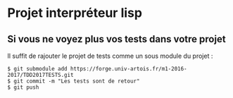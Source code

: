 # Projet interpréteur lisp

## Si vous ne voyez plus vos tests dans votre projet

Il suffit de rajouter le projet de tests comme un sous module du projet :

```
$ git submodule add https://forge.univ-artois.fr/m1-2016-2017/TDD2017TESTS.git
$ git commit -m "Les tests sont de retour"
$ git push
```

